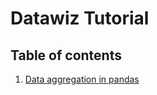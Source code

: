 # Datawiz Tutorial

## Table of contents
1. <a href="9. Data aggregation in pandas.ipynb"> Data aggregation in pandas</a><br>

